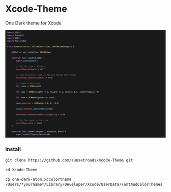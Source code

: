 # Xcode-Theme
One Dark theme for Xcode

![](https://github.com/sunsetroads/xcode-theme/blob/master/screenshot.png)

### Install

``` 
git clone https://github.com/sunsetroads/Xcode-Theme.git
```
```
cd Xcode-Theme
```
```
cp one-dark-atom.xccolortheme /Users/*yourname*/Library/Developer/Xcode/UserData/FontAndColorThemes
```
